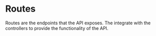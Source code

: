# Routes

Routes are the endpoints that the API exposes. The integrate with the controllers to provide the functionality of the API.